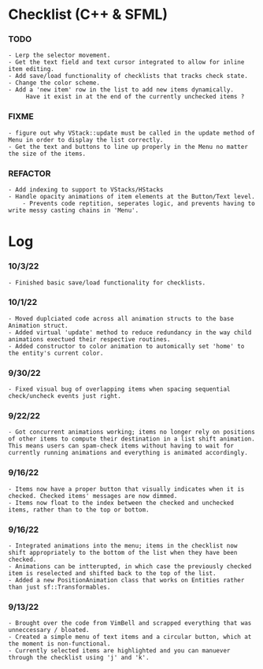 # Checklist (C++ & SFML)

### TODO
	- Lerp the selector movement.
	- Get the text field and text cursor integrated to allow for inline item editing.
	- Add save/load functionality of checklists that tracks check state.
	- Change the color scheme.
	- Add a 'new item' row in the list to add new items dynamically.
	     Have it exist in at the end of the currently unchecked items ?

### FIXME
	- figure out why VStack::update must be called in the update method of Menu in order to display the list correctly.
	- Get the text and buttons to line up properly in the Menu no matter the size of the items.


### REFACTOR
	- Add indexing to support to VStacks/HStacks
	- Handle opacity animations of item elements at the Button/Text level.
		- Prevents code reptition, seperates logic, and prevents having to write messy casting chains in 'Menu'.



# Log

### 10/3/22
	- Finished basic save/load functionality for checklists.


### 10/1/22
	- Moved duplciated code across all animation structs to the base Animation struct.
	- Added virtual 'update' method to reduce redundancy in the way child animations exectued their respective routines.
	- Added constructor to color animation to automically set 'home' to the entity's current color.


### 9/30/22
	- Fixed visual bug of overlapping items when spacing sequential check/uncheck events just right.



### 9/22/22
	- Got concurrent animations working; items no longer rely on positions of other items to compute their destination in a list shift animation. This means users can spam-check items without having to wait for currently running animations and everything is animated accordingly.



### 9/16/22
	- Items now have a proper button that visually indicates when it is checked. Checked items' messages are now dimmed.
	- Items now float to the index between the checked and unchecked items, rather than to the top or bottom.



### 9/16/22
	- Integrated animations into the menu; items in the checklist now shift appropriately to the bottom of the list when they have been checked.
	- Animations can be intterupted, in which case the previously checked item is reselected and shifted back to the top of the list.
	- Added a new PositionAnimation class that works on Entities rather than just sf::Transformables.



### 9/13/22
	- Brought over the code from VimBell and scrapped everything that was unneccessary / bloated.
	- Created a simple menu of text items and a circular button, which at the moment is non-functional.
	- Currently selected items are highlighted and you can manuever through the checklist using 'j' and 'k'.




